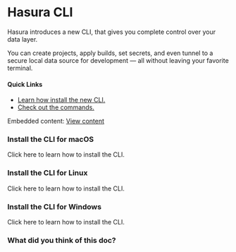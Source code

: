 # Hasura CLI

Hasura introduces a new CLI, that gives you complete control over your data layer.

You can create projects, apply builds, set secrets, and even tunnel to a secure local data source for development — all without leaving your favorite terminal.

#### Quick Links

- [ Learn how install the new CLI. ](https://hasura.io/docs/3.0/cli/installation/)
- [ Check out the commands. ](https://hasura.io/docs/3.0/cli/commands/)


Embedded content: [ View content ](https://www.youtube.com/embed/o-MJmypRPro?enablejsapi=1&origin=https://hasura.io)

### Install the CLI for macOS

Click here to learn how to install the CLI.

### Install the CLI for Linux

Click here to learn how to install the CLI.

### Install the CLI for Windows

Click here to learn how to install the CLI.

### What did you think of this doc?